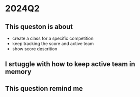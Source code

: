 # 2024Q2
## This queston is about
- create a class for a specific competition
- keep tracking the score and active team
- show score descrition
## I srtuggle with how to keep active team in memory
## This question remind me 
